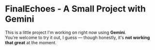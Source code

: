 # FinalEchoes - A Small Project with Gemini

This is a little project I'm working on right now using **Gemini**.  
You're welcome to try it out, I guess — though honestly, it's **not working that great** at the moment.
